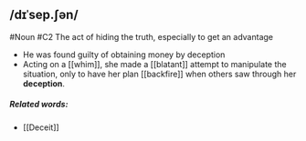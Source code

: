 ## /dɪˈsep.ʃən/  
#Noun
#C2
The act of hiding the truth, especially to get an advantage

- He was found guilty of obtaining money by deception
- Acting on a [[whim]], she made a [[blatant]] attempt to manipulate the situation, only to have her plan [[backfire]] when others saw through her **deception**.

##### Related words:
- [[Deceit]]
